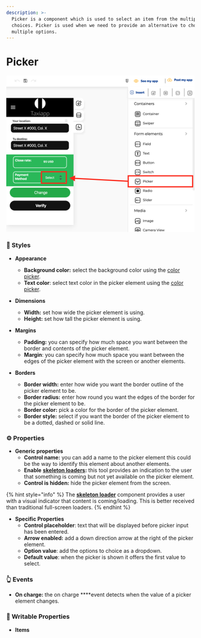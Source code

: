 ```yaml
---
description: >-
  Picker is a component which is used to select an item from the multiple
  choices. Picker is used when we need to provide an alternative to choose from
  multiple options.
---
```


# Picker

![](../../../.gitbook/assets/captura-de-pantalla-2020-02-07-a-la-s-10.37.26.png)

### ​🎨 Styles  <a id="styles"></a>

* **Appearance**

  * **Background color:** select the background color using the [color picker](../../estilos/color-picker.md).
  * **Text color**: select text color in the picker element using the [color picker](../../estilos/color-picker.md).

* **Dimensions**

  * **Width:** set how wide the picker element is using.
  * **Height:** set how tall the picker element is using.

* **Margins**

  * **Padding:** you can specify how much space you want between the border and contents of the picker element.
  * **Margin**: you can specify how much space you want between the edges of the picker element with the screen or another elements.

* **Borders**
  * **Border width:** enter how wide you want the border outline of the picker element to be.
  * **Border radius:** enter how round you want the edges of the border for the picker element to be.
  * **Border color:** pick a color for the border of the picker element.
  * **Border style:** select if you want the border of the picker element to be a dotted, dashed or solid line.

### ​​⚙ Properties <a id="properties"></a>

* **Generic properties**
  * **Control name:** you can add a name to the picker element this could be the way to identify this element about another elements.
  * **Enable** [**skeleton loaders**](../../estilos/skeleton-loader.md)**:** this tool provides an indication to the user that something is coming but not yet available on the picker element.
  * **Control is hidden:** hide the picker element from the screen.

{% hint style="info" %}
The [**skeleton loader**](../../estilos/skeleton-loader.md) component provides a user with a visual indicator that content is coming/loading. This is better received than traditional full-screen loaders.
{% endhint %}

* **Specific Properties**
  * **Control placeholder**: text that will be displayed before picker input has been entered. 
  * **Arrow enabled:** add a down direction arrow at the right of the picker element.
  * **Option value**: add the options to choice as a dropdown.
  * **Default value**: when the picker is shown it offers the first value to select.

### ​​👆 Events <a id="events"></a>

* **On charge:** the on charge ****event detects when the value of a picker element changes.

### 📝 Writable Properties

* **Items**

